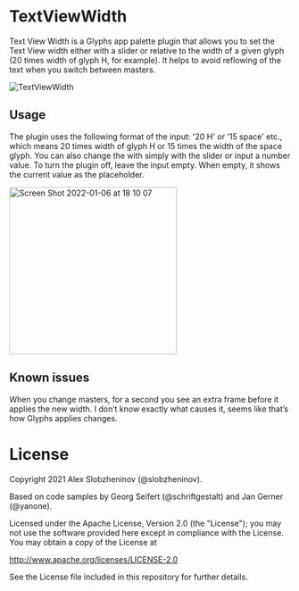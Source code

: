 # TextViewWidth

 
Text View Width is a Glyphs app palette plugin that allows you to set the Text View width either with a slider or relative to the width of a given glyph (20 times width of glyph H, for example). It helps to avoid reflowing of the text when you switch between masters.

![TextViewWidth](https://user-images.githubusercontent.com/60325634/126040629-1d7e1890-9a84-436c-bcf1-943570d3b08c.png)


## Usage

The plugin uses the following format of the input: '20 H' or '15 space' etc., which means 20 times width of glyph H or 15 times the width of the space glyph.
You can also change the with simply with the slider or input a number value.
To turn the plugin off, leave the input empty. When empty, it shows the current value as the placeholder.

<img width="300" alt="Screen Shot 2022-01-06 at 18 10 07" src="https://user-images.githubusercontent.com/60325634/148466397-f9b16192-05a9-408d-888c-26b64ca10f6e.png">


## Known issues

When you change masters, for a second you see an extra frame before it applies the new width. I don’t know exactly what causes it, seems like that’s how Glyphs applies changes.


# License

Copyright 2021 Alex Slobzheninov (@slobzheninov).

Based on code samples by Georg Seifert (@schriftgestalt) and Jan Gerner (@yanone).

Licensed under the Apache License, Version 2.0 (the "License"); you may not use the software provided here except in compliance with the License. You may obtain a copy of the License at

http://www.apache.org/licenses/LICENSE-2.0

See the License file included in this repository for further details.
